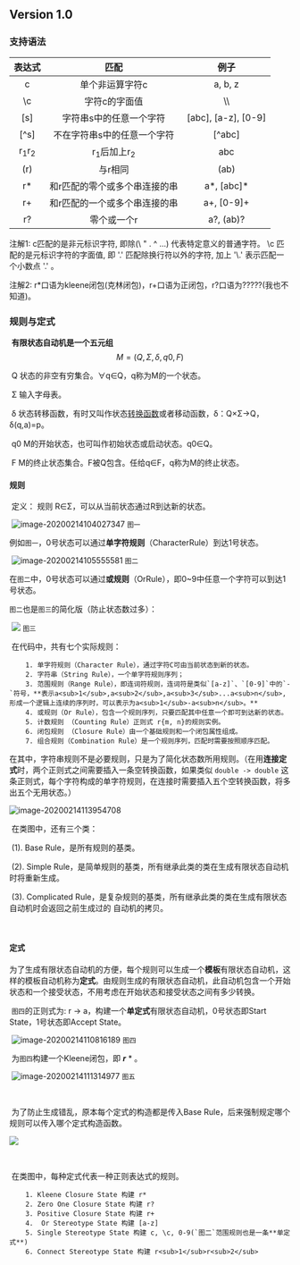 ## Version 1.0



### 支持语法

|           表达式           |               匹配               |        例子         |
| :------------------------: | :------------------------------: | :-----------------: |
|             c              |         单个非运算字符c          |       a, b, z       |
|             \c             |          字符c的字面值           |         \\\         |
|            [s]             |     字符串s中的任意一个字符      | [abc], [a-z], [0-9] |
|            [^s]            |   不在字符串s中的任意一个字符    |       [^abc]        |
| r<sub>1</sub>r<sub>2</sub> | r<sub>1</sub>后加上r<sub>2</sub> |         abc         |
|            (r)             |             与r相同              |        (ab)         |
|             r*             |  和r匹配的零个或多个串连接的串   |     a*, [abc]\*     |
|             r+             |  和r匹配的一个或多个串连接的串   |     a+, [0-9]+      |
|             r?             |           零个或一个r            |      a?, (ab)?      |

注解1: c匹配的是非元标识字符, 即除(\ " . ^ ...) 代表特定意义的普通字符。 \c 匹配的是元标识字符的字面值, 即 '.' 匹配除换行符以外的字符, 加上 '\\.' 表示匹配一个小数点 '.' 。

注解2: r*口语为kleene闭包(克林闭包)，r+口语为正闭包，r?口语为?????(我也不知道)。



### 规则与定式

​		**有限状态自动机是一个五元组**
$$
M=(Q, Σ, δ, q0, F)
$$


​		Q		状态的非空有穷集合。∀q∈Q，q称为M的一个状态。

​		Σ		输入字母表。

​		δ		状态转移函数，有时又叫作状态[转换函数](https://baike.baidu.com/item/转换函数)或者移动函数，δ：Q×Σ→Q，δ(q,a)=p。

​		q0	  M的开始状态，也可叫作初始状态或启动状态。q0∈Q。

​		F		M的终止状态集合。F被Q包含。任给q∈F，q称为M的终止状态。		



#### 规则

​	定义： 规则 R∈Σ，可以从当前状态通过R到达新的状态。

​	![image-20200214104027347](https://github.com/Wwqf/RE-NFA/tree/version1.1/src/data/image/image-20200214104027347.png)	`图一`

​	例如`图一`，0号状态可以通过**单字符规则**（CharacterRule）到达1号状态。

​	 	![image-20200214105555581](https://github.com/Wwqf/RE-NFA/tree/version1.1/src/data/image/image-20200214105555581.png)	`图二`

​	在`图二`中，0号状态可以通过**或规则**（OrRule），即0~9中任意一个字符可以到达1号状态。

​	`图二`也是`图三`的简化版（防止状态数过多）：

​	![](https://github.com/Wwqf/RE-NFA/tree/version1.1/src/data/image/image-20200214110315254.png)		`图三`

​	在代码中，共有七个实际规则：

		1. 单字符规则（Character Rule），通过字符C可由当前状态到新的状态。
  		2. 字符串（String Rule），一个单字符规则序列；
  		3. 范围规则（Range Rule），即连词符规则，连词符是类似`[a-z]`、`[0-9]`中的`-`符号，**表示a<sub>1</sub>,a<sub>2</sub>,a<sub>3</sub>...a<sub>n</sub>,形成一个逻辑上连续的序列时，可以表示为a<sub>1</sub>-a<sub>n</sub>。**
  		4. 或规则（Or Rule），包含一个规则序列，只要匹配其中任意一个即可到达新的状态。
  		5. 计数规则 （Counting Rule）正则式 r{m, n}的规则实例。
  		6. 闭包规则 （Closure Rule）由一个基础规则和一个闭包属性组成。
  		7. 组合规则（Combination Rule）是一个规则序列，匹配时需要按照顺序匹配。



​	在其中，字符串规则不是必要规则，只是为了简化状态数所用规则。（在用**连接定式**时，两个正则式之间需要插入一条空转换函数，如果类似 `double -> double` 这条正则式，每个字符构成的单字符规则，在连接时需要插入五个空转换函数，将多出五个无用状态。）

![image-20200214113954708](https://github.com/Wwqf/RE-NFA/tree/version1.1/src/data/image/image-20200214113954708.png)

​	在类图中，还有三个类：

​		(1). Base Rule，是所有规则的基类。

​		(2). Simple Rule，是简单规则的基类，所有继承此类的类在生成有限状态自动机时将重新生成。

​		(3). Complicated Rule，是复杂规则的基类，所有继承此类的类在生成有限状态自动机时会返回之前生成过的	自动机的拷贝。

​	

#### 定式

​	为了生成有限状态自动机的方便，每个规则可以生成一个**模板**有限状态自动机，这样的模板自动机称为**定式**。由规则生成的有限状态自动机，此自动机包含一个开始状态和一个接受状态，不用考虑在开始状态和接受状态之间有多少转换。

​		`图四`的正则式为: r -> a，构建一个**单定式**有限状态自动机，0号状态即Start State，1号状态即Accept State。

​		![image-20200214110816189](https://github.com/Wwqf/RE-NFA/tree/version1.1/src/data/image/image-20200214110816189.png)	`图四`

​		为`图四`构建一个Kleene闭包，即 ***r*** * 。

​	![image-20200214111314977](https://github.com/Wwqf/RE-NFA/tree/version1.1/src/data/image/image-20200214111314977.png)	`图五`

​		

​	为了防止生成错乱，原本每个定式的构造都是传入Base Rule，后来强制规定哪个规则可以传入哪个定式构造函数。

![](https://github.com/Wwqf/RE-NFA/tree/version1.1/src/data/image/image-20200214115048419.png)

​	

​	在类图中，每种定式代表一种正则表达式的规则。

		1. Kleene Closure State 构建 r*
  		2. Zero One Closure State 构建 r?
  		3. Positive Closure State 构建 r+
  		4.  Or Stereotype State 构建 [a-z]
  		5. Single Stereotype State 构建 c, \c, 0-9(`图二`范围规则也是一条**单定式**)
  		6. Connect Stereotype State 构建 r<sub>1</sub>r<sub>2</sub>
